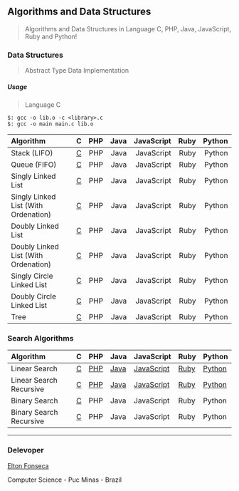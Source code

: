 ## Algorithms and Data Structures
> Algorithms and Data Structures in Language C, PHP, Java, JavaScript, Ruby and Python!

### Data Structures
> Abstract Type Data Implementation

##### Usage

> Language C
```
$: gcc -o lib.o -c <library>.c
$: gcc -o main main.c lib.o
```

| Algorithm                           |  C  |  PHP  | Java | JavaScript | Ruby | Python |
|:------------------------------------|:--- | -----:| ---: | ---------: | ---: | -----: |
| Stack (LIFO)                        | [C](/c/stack)  |  PHP  | Java | JavaScript | Ruby | Python |
| Queue (FIFO)                        | [C](/c/queue)  |  PHP  | Java | JavaScript | Ruby | Python |
| Singly Linked List                  | [C](/c/lse)  |  PHP  | Java | JavaScript | Ruby | Python |
| Singly Linked List (With Ordenation)| [C](/c/lseo) |  PHP  | Java | JavaScript | Ruby | Python |
| Doubly Linked List                  | [C](/c/lde)  |  PHP  | Java | JavaScript | Ruby | Python |
| Doubly Linked List (With Ordenation)| [C](/c/ldeo) |  PHP  | Java | JavaScript | Ruby | Python |
| Singly Circle Linked List           | [C](/c/cse)  |  PHP  | Java | JavaScript | Ruby | Python |
| Doubly Circle Linked List           | [C](/c/cde)  |  PHP  | Java | JavaScript | Ruby | Python |
| Tree                                | [C](/c/tree)  |  PHP  | Java | JavaScript | Ruby | Python |

### Search Algorithms

| Algorithm               | C | PHP | Java | JavaScript | Ruby | Python |
|:------------------------|:--|:----|:-----|:-----------|:-----|:-------|
| Linear Search           | [C](/c/linearSearch.c) | [PHP](/php/linearSearch.php) | [Java](/java/linearSearch) | [JavaScript](/javascript/linearSearch.js) | [Ruby](/ruby/linearSearch.rb) | [Python](/python/linearSearch.py) |
| Linear Search Recursive | [C](/c/linearSearchRecursive.c) | [PHP](/c/linearSearchRecursive.php) | [Java](/java/linearSearchRecursive) | [JavaScript](/javascript/linearSearchRecursive.js) | [Ruby](/ruby/linearSearchRecursive.rb) | [Python](/python/linearSearchRecursive.py) |
| Binary Search           | [C](/c/binarySearch.c) | PHP | Java | JavaScript | Ruby | Python |
| Binary Search Recursive | [C](/c/binarySearchRecursive.c) | PHP | Java | JavaScript | Ruby | Python |

***
### Delevoper 

[Elton Fonseca](https://www.facebook.com/elton.junior6)

Computer Science - Puc Minas - Brazil
